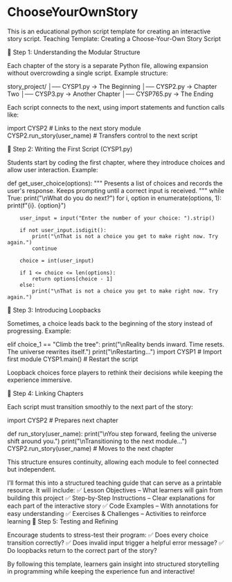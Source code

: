 # ChooseYourOwnStory
This is an educational python script template for creating an interactive story script.
Teaching Template: Creating a Choose-Your-Own Story Script

🔹 Step 1: Understanding the Modular Structure

Each chapter of the story is a separate Python file, allowing expansion without overcrowding a single script. Example structure:

story_project/
│── CYSP1.py  → The Beginning
│── CYSP2.py  → Chapter Two
│── CYSP3.py  → Another Chapter
│── CYSP765.py → The Ending

Each script connects to the next, using import statements and function calls like:

import CYSP2  # Links to the next story module
CYSP2.run_story(user_name)  # Transfers control to the next script

🔹 Step 2: Writing the First Script (CYSP1.py)

Students start by coding the first chapter, where they introduce choices and allow user interaction. Example:

def get_user_choice(options):
    """
    Presents a list of choices and records the user's response.
    Keeps prompting until a correct input is received.
    """
    while True:
        print("\nWhat do you do next?")
        for i, option in enumerate(options, 1):
            print(f"{i}. {option}")

        user_input = input("Enter the number of your choice: ").strip()

        if not user_input.isdigit():
            print("\nThat is not a choice you get to make right now. Try again.")
            continue  

        choice = int(user_input)

        if 1 <= choice <= len(options):
            return options[choice - 1]  
        else:
            print("\nThat is not a choice you get to make right now. Try again.")

🔹 Step 3: Introducing Loopbacks

Sometimes, a choice leads back to the beginning of the story instead of progressing. Example:

elif choice_1 == "Climb the tree":
    print("\nReality bends inward. Time resets. The universe rewrites itself.")
    print("\nRestarting...")
    import CYSP1  # Import first module
    CYSP1.main()  # Restart the script

Loopback choices force players to rethink their decisions while keeping the experience immersive.

🔹 Step 4: Linking Chapters

Each script must transition smoothly to the next part of the story:

import CYSP2  # Prepares next chapter

def run_story(user_name):
    print("\nYou step forward, feeling the universe shift around you.")
    print("\nTransitioning to the next module...")
    CYSP2.run_story(user_name)  # Moves to the next chapter

This structure ensures continuity, allowing each module to feel connected but independent.

I’ll format this into a structured teaching guide that can serve as a printable resource. It will include: ✅ Lesson Objectives – What learners will gain from building this project ✅ Step-by-Step Instructions – Clear explanations for each part of the interactive story ✅ Code Examples – With annotations for easy understanding ✅ Exercises & Challenges – Activities to reinforce learning
🔹 Step 5: Testing and Refining

Encourage students to stress-test their program: ✅ Does every choice transition correctly? ✅ Does invalid input trigger a helpful error message? ✅ Do loopbacks return to the correct part of the story?

By following this template, learners gain insight into structured storytelling in programming while keeping the experience fun and interactive!
